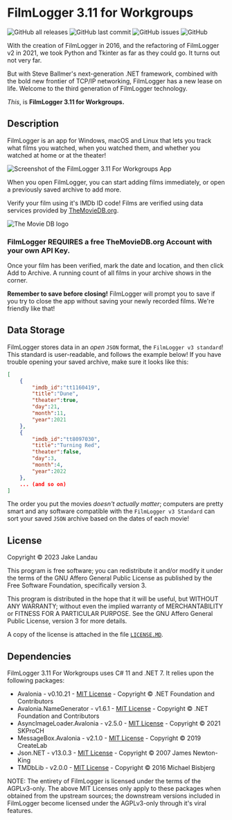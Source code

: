# FilmLogger 3.11 for Workgroups

![GitHub all releases](https://img.shields.io/github/downloads/jakelandau/FilmLoggerDotNET/total) ![GitHub last commit](https://img.shields.io/github/last-commit/jakelandau/filmloggerdotnet) ![GitHub issues](https://img.shields.io/github/issues/jakelandau/FilmLoggerDotNET) ![GitHub](https://img.shields.io/github/license/JakeLandau/FilmLoggerDotNET)

With the creation of FilmLogger in 2016, and the refactoring of FilmLogger v2 in 2021, we took Python and Tkinter as far as they could go. It turns out not very far.

But with Steve Ballmer's next-generation .NET framework, combined with the bold new frontier of TCP/IP networking, FilmLogger has a new lease on life. Welcome to the third generation of FilmLogger technology.

*This*, is **FilmLogger 3.11 for Workgroups.**

## Description

FilmLogger is an app for Windows, macOS and Linux that lets you track what films you watched, when you watched them, and whether you watched at home or at the theater!

![Screenshot of the FilmLogger 3.11 For Workgroups App](https://imgur.com/c05QaXd.jpg)

When you open FilmLogger, you can start adding films immediately, or open a previously saved archive to add more.

Verify your film using it's IMDb ID code! Films are verified using data services provided by [TheMovieDB.org](https://themoviedb.org).

![The Movie DB logo](https://www.themoviedb.org/assets/2/v4/logos/v2/blue_long_1-8ba2ac31f354005783fab473602c34c3f4fd207150182061e425d366e4f34596.svg)

### **FilmLogger REQUIRES a free TheMovieDB.org Account with your own API Key.**


Once your film has been verified, mark the date and location, and then click Add to Archive. A running count of all films in your archive shows in the corner.

**Remember to save before closing!** FilmLogger will prompt you to save if you try to close the app without saving your newly recorded films. We're friendly like that!

## Data Storage

FilmLogger stores data in an *open* `JSON` format, the `FilmLogger v3 standard`! This standard is user-readable, and follows the example below! If you have trouble opening your saved archive, make sure it looks like this:

```json
[
    {
        "imdb_id":"tt1160419",
        "title":"Dune",
        "theater":true,
        "day":21,
        "month":11,
        "year":2021
    },
    {
        "imdb_id":"tt8097030",
        "title":"Turning Red",
        "theater":false,
        "day":3,
        "month":4,
        "year":2022
    },
    ... (and so on)
]
```

The order you put the movies *doesn't actually matter*; computers are pretty smart and any software compatible with the `FilmLogger v3 Standard` can sort your saved `JSON` archive based on the dates of each movie!

## License

Copyright © 2023 Jake Landau

This program is free software; you can redistribute it and/or modify it under the terms of the GNU Affero General Public License as published by the Free Software Foundation, specifically version 3.

This program is distributed in the hope that it will be useful, but WITHOUT ANY WARRANTY; without even the implied warranty of MERCHANTABILITY or FITNESS FOR A PARTICULAR PURPOSE. See the GNU Affero General Public License, version 3 for more details.

A copy of the license is attached in the file [`LICENSE.MD`](https://github.com/jakelandau/FilmLoggerDotNET/blob/main/LICENSE.md).

## Dependencies
FilmLogger 3.11 For Workgroups uses C# 11 and .NET 7. It relies upon the following packages:

* Avalonia - v0.10.21 - [MIT License](https://github.com/AvaloniaUI/Avalonia/blob/master/licence.md) - Copyright © .NET Foundation and Contributors
* Avalonia.NameGenerator - v1.6.1 - [MIT License](https://github.com/AvaloniaUI/Avalonia.NameGenerator/blob/main/LICENSE) - Copyright © .NET Foundation and Contributors
* AsyncImageLoader.Avalonia - v2.5.0 - [MIT License](https://github.com/AvaloniaUtils/AsyncImageLoader.Avalonia/blob/master/LICENSE) - Copyright © 2021 SKProCH
* MessageBox.Avalonia - v2.1.0 - [MIT License](https://github.com/AvaloniaCommunity/MessageBox.Avalonia/blob/master/LICENSE) - Copyright © 2019 CreateLab
* Json.NET - v13.0.3 - [MIT License](https://github.com/JamesNK/Newtonsoft.Json/blob/master/LICENSE.md) - Copyright © 2007 James Newton-King
* TMDbLib - v2.0.0 - [MIT License](https://github.com/LordMike/TMDbLib/blob/master/LICENSE.txt) - Copyright © 2016 Michael Bisbjerg

NOTE: The entirety of FilmLogger is licensed under the terms of the AGPLv3-only. The above MIT Licenses only apply to these packages when obtained from the upstream sources; the downstream versions included in FilmLogger become licensed under the AGPLv3-only through it's viral features.
